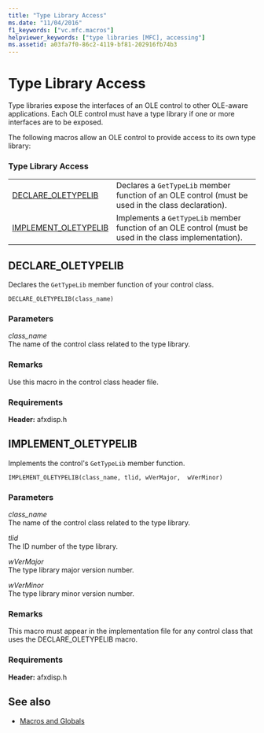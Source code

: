 ```yaml
---
title: "Type Library Access"
ms.date: "11/04/2016"
f1_keywords: ["vc.mfc.macros"]
helpviewer_keywords: ["type libraries [MFC], accessing"]
ms.assetid: a03fa7f0-86c2-4119-bf81-202916fb74b3
---
```

# Type Library Access

Type libraries expose the interfaces of an OLE control to other OLE-aware applications. Each OLE control must have a type library if one or more interfaces are to be exposed.

The following macros allow an OLE control to provide access to its own type library:

### Type Library Access

|||
|-|-|
|[DECLARE_OLETYPELIB](#declare_oletypelib)|Declares a `GetTypeLib` member function of an OLE control (must be used in the class declaration).|
|[IMPLEMENT_OLETYPELIB](#implement_oletypelib)|Implements a `GetTypeLib` member function of an OLE control (must be used in the class implementation).|

##  <a name="declare_oletypelib"></a>  DECLARE_OLETYPELIB

Declares the `GetTypeLib` member function of your control class.

```
DECLARE_OLETYPELIB(class_name)
```

### Parameters

*class_name*<br/>
The name of the control class related to the type library.

### Remarks

Use this macro in the control class header file.

### Requirements

**Header:** afxdisp.h

##  <a name="implement_oletypelib"></a>  IMPLEMENT_OLETYPELIB

Implements the control's `GetTypeLib` member function.

```
IMPLEMENT_OLETYPELIB(class_name, tlid, wVerMajor,  wVerMinor)
```

### Parameters

*class_name*<br/>
The name of the control class related to the type library.

*tlid*<br/>
The ID number of the type library.

*wVerMajor*<br/>
The type library major version number.

*wVerMinor*<br/>
The type library minor version number.

### Remarks

This macro must appear in the implementation file for any control class that uses the DECLARE_OLETYPELIB macro.

### Requirements

**Header:** afxdisp.h

## See also

- [Macros and Globals](../../mfc/reference/mfc-macros-and-globals.md)
